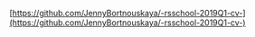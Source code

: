 [https://github.com/JennyBortnouskaya/-rsschool-2019Q1-cv-](https://github.com/JennyBortnouskaya/-rsschool-2019Q1-cv-)